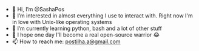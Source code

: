 - 👋 Hi, I’m @SashaPos
- 👀 I’m interested in almost everything I use to interact with. Right now I'm in love with Unix-like operating systems
- 🌱 I’m currently learning python, bash and a lot of other stuff
- 💞️ I hope one day I'll become a real open-source warrior 😂
- 📫 How to reach me: postilha.a@gmail.com


<!---
SashaPos/SashaPos is a ✨ special ✨ repository because its `README.md` (this file) appears on your GitHub profile.
You can click the Preview link to take a look at your changes.
--->
